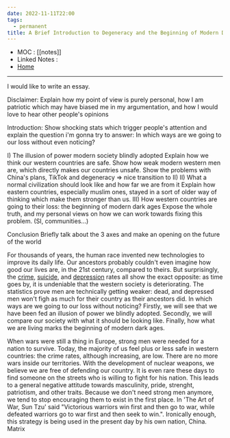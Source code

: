 ```yaml
---
date: 2022-11-11T22:00
tags:
  - permanent
title: A Brief Introduction to Degeneracy and the Beginning of Modern Dark Ages
---
```

- MOC : [[notes]]
- Linked Notes : 
- [Home](https://misudashi.ga/)
----------
I would like to write an essay.

Disclaimer: 
	Explain how my point of view is purely personal, how I am patriotic which may have biased me in my argumentation, and how I would love to hear other people's opinions

Introduction: 
	Show shocking stats which trigger people's attention and explain the question i'm gonna try to answer: In which ways are we going to our loss without even noticing?

I) The illusion of power modern society blindly adopted
	Explain how we think our western countries are safe. Show how weak modern western men are, which directly makes our countries unsafe. Show the problems with China's plans, TikTok and degeneracy => nice transition to II)
II) What a normal civilization should look like and how far we are from it
	Explain how eastern countries, especially muslim ones, stayed in a sort of older way of thinking which make them stronger than us.
III) How western countries are going to their loss: the beginning of modern dark ages
	Expose the whole truth, and my personal views on how we can work towards fixing this problem. (SI, communities...)

Conclusion
	Briefly talk about the 3 axes and make an opening on the future of the world

For thousands of years, the human race invented new technologies to improve its daily life. Our ancestors probably couldn't even imagine how good our lives are, in the 21st century, compared to theirs. But surprisingly, the [crime](https://crimerate.co.uk/london/city-of-london#city-of-london-historical-crime-rates), [suicide](https://www.cdc.gov/nchs/images/databriefs/401-450/db433-fig1.png), and [depression](https://ccf.georgetown.edu/2022/03/24/research-update-childrens-anxiety-and-depression-on-the-rise/) rates all show the exact opposite: as time goes by, it is undeniable that the western society is deteriorating. The statistics prove men are technically getting weaker: dead, and depressed men won't figh as much for their country as their ancestors did. In which ways are we going to our loss without noticing? Firstly, we will see that we have been fed an illusion of power we blindly adopted. Secondly, we will compare our society with what it should be looking like. Finally, how what we are living marks the beginning of modern dark ages.

When wars were still a thing in Europe, strong men were needed for a nation to survive. Today, the majority of us feel plus or less safe in western countries: the crime rates, although increasing, are low. There are no more wars inside our territories. With the development of nuclear weapons, we believe we are free of defending our country. It is even rare these days to find someone on the streets who is willing to fight for his nation. This leads to a general negative attitude towards masculinity, pride, strenght, patriotism, and other traits. Because we don't need strong men anymore, we tend to stop encouraging them to exist in the first place. In 'The Art of War, Sun Tzu' said "Victorious warriors win first and then go to war, while defeated warriors go to war first and then seek to win.". Ironically enough, this strategy is being used in the present day by his own nation, China. Matrix